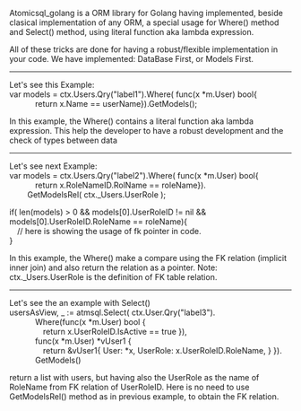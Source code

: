  Atomicsql_golang is a ORM library for Golang having implemented, beside clasical implementation of any ORM, a special usage for Where() method and Select() method, using literal function aka lambda expression.

All of these tricks are done for having a robust/flexible implementation in your code.
We have implemented: DataBase First, or Models First.

------------------------------------------
Let's see this Example:<br/> 
var models = ctx.Users.Qry("label1").Where( func(x *m.User) bool{<br/> 
&emsp;&emsp;&emsp;   return x.Name == userName}).GetModels();<br/>

In this example, the Where() contains a literal function aka lambda expression. This help the developer to have a robust development and the check of types between data

------------------------------------------
Let's see next Example:<br/> 
var models = ctx.Users.Qry("label2").Where( func(x *m.User) bool{<br/> 
&emsp;&emsp;&emsp;   return x.RoleNameID.RolName == roleName}).<br/> 
&emsp;&emsp;     GetModelsRel( ctx._Users.UserRole );

if( len(models) > 0 && models[0].UserRoleID != nil && models[0].UserRoleID.RoleName == roleName){<br/>
&emsp;// here is showing the usage of fk pointer in code.<br/> 
}

In this example, the Where() make a compare using the FK relation (implicit inner join) and also return the relation as a pointer. Note: ctx._Users.UserRole is the definition of FK table relation.

------------------------------------------
Let's see the an example with Select()<br/>
usersAsView, _ := atmsql.Select( ctx.User.Qry("label3").<br/> 
&emsp;&emsp;&emsp;                      Where(func(x *m.User) bool {<br/> 
&emsp;&emsp;&emsp;&emsp;                      return x.UserRoleID.IsActive == true }),<br/> 
&emsp;&emsp;&emsp;                      func(x *m.User) *vUser1 {<br/> 
&emsp;&emsp;&emsp;&emsp;                            return &vUser1{ User: *x, UserRole: x.UserRoleID.RoleName, } }).<br/>
&emsp;&emsp;&emsp;                      GetModels()

return a list with users, but having also the UserRole as the name of RoleName from FK relation of UserRoleID. Here is no need to use GetModelsRel() method as in previous example, to obtain the FK relation.